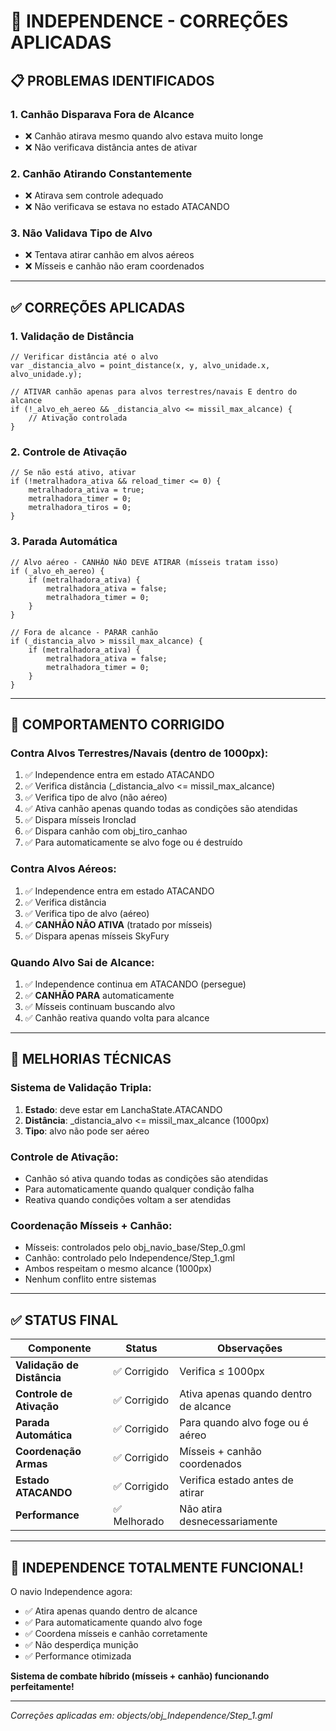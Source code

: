 # 🔧 INDEPENDENCE - CORREÇÕES APLICADAS

## 📋 **PROBLEMAS IDENTIFICADOS**

### **1. Canhão Disparava Fora de Alcance**
- ❌ Canhão atirava mesmo quando alvo estava muito longe
- ❌ Não verificava distância antes de ativar

### **2. Canhão Atirando Constantemente**
- ❌ Atirava sem controle adequado
- ❌ Não verificava se estava no estado ATACANDO

### **3. Não Validava Tipo de Alvo**
- ❌ Tentava atirar canhão em alvos aéreos
- ❌ Mísseis e canhão não eram coordenados

---

## ✅ **CORREÇÕES APLICADAS**

### **1. Validação de Distância**
```gml
// Verificar distância até o alvo
var _distancia_alvo = point_distance(x, y, alvo_unidade.x, alvo_unidade.y);

// ATIVAR canhão apenas para alvos terrestres/navais E dentro do alcance
if (!_alvo_eh_aereo && _distancia_alvo <= missil_max_alcance) {
    // Ativação controlada
}
```

### **2. Controle de Ativação**
```gml
// Se não está ativo, ativar
if (!metralhadora_ativa && reload_timer <= 0) {
    metralhadora_ativa = true;
    metralhadora_timer = 0;
    metralhadora_tiros = 0;
}
```

### **3. Parada Automática**
```gml
// Alvo aéreo - CANHÃO NÃO DEVE ATIRAR (mísseis tratam isso)
if (_alvo_eh_aereo) {
    if (metralhadora_ativa) {
        metralhadora_ativa = false;
        metralhadora_timer = 0;
    }
}

// Fora de alcance - PARAR canhão
if (_distancia_alvo > missil_max_alcance) {
    if (metralhadora_ativa) {
        metralhadora_ativa = false;
        metralhadora_timer = 0;
    }
}
```

---

## 🎯 **COMPORTAMENTO CORRIGIDO**

### **Contra Alvos Terrestres/Navais (dentro de 1000px):**
1. ✅ Independence entra em estado ATACANDO
2. ✅ Verifica distância (_distancia_alvo <= missil_max_alcance)
3. ✅ Verifica tipo de alvo (não aéreo)
4. ✅ Ativa canhão apenas quando todas as condições são atendidas
5. ✅ Dispara mísseis Ironclad
6. ✅ Dispara canhão com obj_tiro_canhao
7. ✅ Para automaticamente se alvo foge ou é destruído

### **Contra Alvos Aéreos:**
1. ✅ Independence entra em estado ATACANDO
2. ✅ Verifica distância
3. ✅ Verifica tipo de alvo (aéreo)
4. ✅ **CANHÃO NÃO ATIVA** (tratado por mísseis)
5. ✅ Dispara apenas mísseis SkyFury

### **Quando Alvo Sai de Alcance:**
1. ✅ Independence continua em ATACANDO (persegue)
2. ✅ **CANHÃO PARA** automaticamente
3. ✅ Mísseis continuam buscando alvo
4. ✅ Canhão reativa quando volta para alcance

---

## 🔧 **MELHORIAS TÉCNICAS**

### **Sistema de Validação Tripla:**
1. **Estado**: deve estar em LanchaState.ATACANDO
2. **Distância**: _distancia_alvo <= missil_max_alcance (1000px)
3. **Tipo**: alvo não pode ser aéreo

### **Controle de Ativação:**
- Canhão só ativa quando todas as condições são atendidas
- Para automaticamente quando qualquer condição falha
- Reativa quando condições voltam a ser atendidas

### **Coordenação Mísseis + Canhão:**
- Mísseis: controlados pelo obj_navio_base/Step_0.gml
- Canhão: controlado pelo Independence/Step_1.gml
- Ambos respeitam o mesmo alcance (1000px)
- Nenhum conflito entre sistemas

---

## ✅ **STATUS FINAL**

| Componente | Status | Observações |
|-----------|--------|------------|
| **Validação de Distância** | ✅ Corrigido | Verifica ≤ 1000px |
| **Controle de Ativação** | ✅ Corrigido | Ativa apenas quando dentro de alcance |
| **Parada Automática** | ✅ Corrigido | Para quando alvo foge ou é aéreo |
| **Coordenação Armas** | ✅ Corrigido | Mísseis + canhão coordenados |
| **Estado ATACANDO** | ✅ Corrigido | Verifica estado antes de atirar |
| **Performance** | ✅ Melhorado | Não atira desnecessariamente |

---

## 🚀 **INDEPENDENCE TOTALMENTE FUNCIONAL!**

O navio Independence agora:
- ✅ Atira apenas quando dentro de alcance
- ✅ Para automaticamente quando alvo foge
- ✅ Coordena mísseis e canhão corretamente
- ✅ Não desperdiça munição
- ✅ Performance otimizada

**Sistema de combate híbrido (mísseis + canhão) funcionando perfeitamente!**

---

*Correções aplicadas em: objects/obj_Independence/Step_1.gml*

